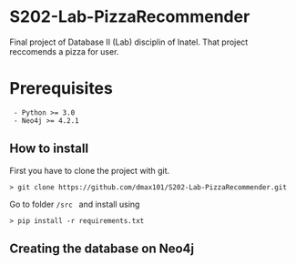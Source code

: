 # S202-Lab-PizzaRecommender
Final project of Database II (Lab) disciplin of Inatel. That project reccomends a pizza for user.

# Prerequisites
     - Python >= 3.0 
     - Neo4j >= 4.2.1

## How to install

First you have to clone the project with git.
```dotnetcli
> git clone https://github.com/dmax101/S202-Lab-PizzaRecommender.git
```

Go to folder `/src ` and install using
```
> pip install -r requirements.txt
```

## Creating the database on Neo4j
